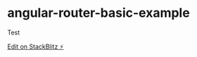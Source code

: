# angular-router-basic-example

Test

[Edit on StackBlitz ⚡️](https://stackblitz.com/edit/angular-router-basic-example)
